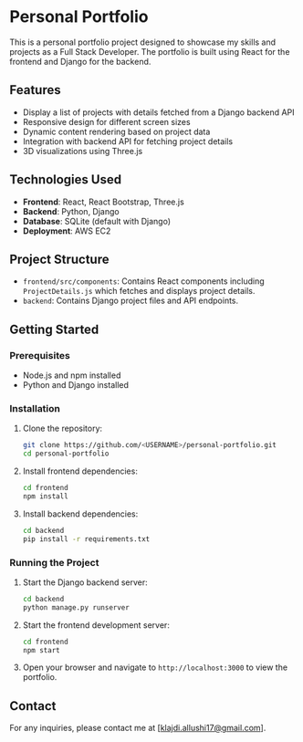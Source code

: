 # Personal Portfolio

This is a personal portfolio project designed to showcase my skills and projects as a Full Stack Developer. The portfolio is built using React for the frontend and Django for the backend.

## Features

- Display a list of projects with details fetched from a Django backend API
- Responsive design for different screen sizes
- Dynamic content rendering based on project data
- Integration with backend API for fetching project details
- 3D visualizations using Three.js

## Technologies Used

- **Frontend**: React, React Bootstrap, Three.js
- **Backend**: Python, Django
- **Database**: SQLite (default with Django)
- **Deployment**: AWS EC2

## Project Structure

- `frontend/src/components`: Contains React components including `ProjectDetails.js` which fetches and displays project details.
- `backend`: Contains Django project files and API endpoints.

## Getting Started

### Prerequisites

- Node.js and npm installed
- Python and Django installed

### Installation

1. Clone the repository:
    ```sh
    git clone https://github.com/<USERNAME>/personal-portfolio.git
    cd personal-portfolio
    ```

2. Install frontend dependencies:
    ```sh
    cd frontend
    npm install
    ```

3. Install backend dependencies:
    ```sh
    cd backend
    pip install -r requirements.txt
    ```

### Running the Project

1. Start the Django backend server:
    ```sh
    cd backend
    python manage.py runserver
    ```

2. Start the frontend development server:
    ```sh
    cd frontend
    npm start
    ```

3. Open your browser and navigate to `http://localhost:3000` to view the portfolio.

## Contact

For any inquiries, please contact me at [klajdi.allushi17@gmail.com].
